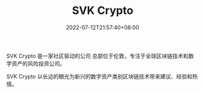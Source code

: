 ﻿---
weight: 
title: "SVK Crypto"
description: "位于英国伦敦，由社区驱动，专注于全球区块链技术和数字资产的风险投资公司"
date: 2022-07-12T21:57:40+08:00
lastmod: 2022-07-12T16:45:40+08:00
draft: false
authors: ["浮尘"]
featuredImage: "svk-crypto.jpg"
link: "https://www.svkcrypto.com/"
tags: ["投资机构","SVK Crypto"]
categories: ["navigation"]
navigation: ["投资机构"]
lightgallery: true
toc: true
pinned: false
recommend: false
recommend1: false
---
SVK Crypto 是一家社区驱动的公司
总部位于伦敦，专注于全球区块链技术和数字资产的风险投资公司。

SVK Crypto 以长远的眼光为新兴的数字资产类别区块链技术带来建议、经验和热情。
